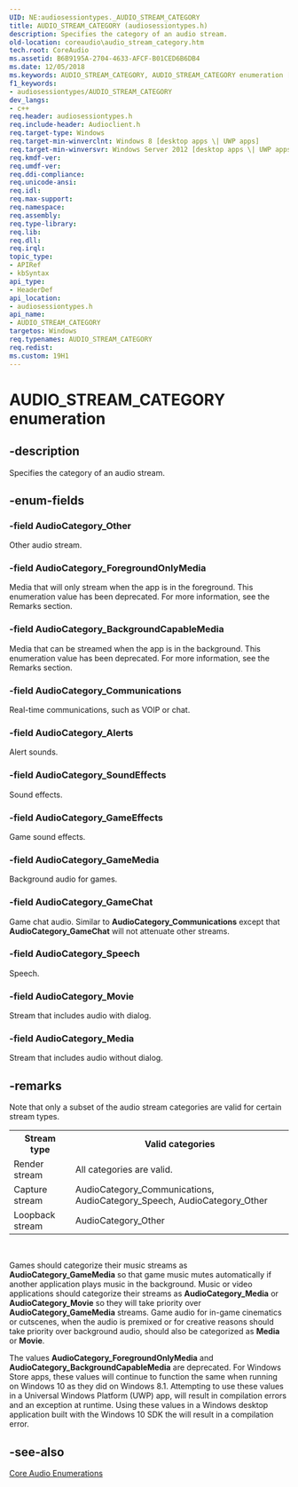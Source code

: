 ```yaml
---
UID: NE:audiosessiontypes._AUDIO_STREAM_CATEGORY
title: AUDIO_STREAM_CATEGORY (audiosessiontypes.h)
description: Specifies the category of an audio stream.
old-location: coreaudio\audio_stream_category.htm
tech.root: CoreAudio
ms.assetid: B6B9195A-2704-4633-AFCF-B01CED6B6DB4
ms.date: 12/05/2018
ms.keywords: AUDIO_STREAM_CATEGORY, AUDIO_STREAM_CATEGORY enumeration [Core Audio], AudioCategory_Alerts, AudioCategory_BackgroundCapableMedia, AudioCategory_Communications, AudioCategory_ForegroundOnlyMedia, AudioCategory_GameChat, AudioCategory_GameEffects, AudioCategory_GameMedia, AudioCategory_Media, AudioCategory_Movie, AudioCategory_Other, AudioCategory_SoundEffects, AudioCategory_Speech, audiosessiontypes/AUDIO_STREAM_CATEGORY, audiosessiontypes/AudioCategory_Alerts, audiosessiontypes/AudioCategory_BackgroundCapableMedia, audiosessiontypes/AudioCategory_Communications, audiosessiontypes/AudioCategory_ForegroundOnlyMedia, audiosessiontypes/AudioCategory_GameChat, audiosessiontypes/AudioCategory_GameEffects, audiosessiontypes/AudioCategory_GameMedia, audiosessiontypes/AudioCategory_Media, audiosessiontypes/AudioCategory_Movie, audiosessiontypes/AudioCategory_Other, audiosessiontypes/AudioCategory_SoundEffects, audiosessiontypes/AudioCategory_Speech, coreaudio.audio_stream_category
f1_keywords:
- audiosessiontypes/AUDIO_STREAM_CATEGORY
dev_langs:
- c++
req.header: audiosessiontypes.h
req.include-header: Audioclient.h
req.target-type: Windows
req.target-min-winverclnt: Windows 8 [desktop apps \| UWP apps]
req.target-min-winversvr: Windows Server 2012 [desktop apps \| UWP apps]
req.kmdf-ver: 
req.umdf-ver: 
req.ddi-compliance: 
req.unicode-ansi: 
req.idl: 
req.max-support: 
req.namespace: 
req.assembly: 
req.type-library: 
req.lib: 
req.dll: 
req.irql: 
topic_type:
- APIRef
- kbSyntax
api_type:
- HeaderDef
api_location:
- audiosessiontypes.h
api_name:
- AUDIO_STREAM_CATEGORY
targetos: Windows
req.typenames: AUDIO_STREAM_CATEGORY
req.redist: 
ms.custom: 19H1
---
```


# AUDIO_STREAM_CATEGORY enumeration


## -description


Specifies the category of an audio stream.


## -enum-fields




### -field AudioCategory_Other

Other audio stream.


### -field AudioCategory_ForegroundOnlyMedia

Media that will only stream when the app is in the foreground. This enumeration value has been deprecated. For more information, see the Remarks section.


### -field AudioCategory_BackgroundCapableMedia

Media that can be streamed when the app is in the background. This enumeration value has been deprecated. For more information, see the Remarks section.


### -field AudioCategory_Communications

Real-time communications, such as VOIP or chat.


### -field AudioCategory_Alerts

Alert sounds.


### -field AudioCategory_SoundEffects

Sound effects.


### -field AudioCategory_GameEffects

Game sound effects.


### -field AudioCategory_GameMedia

Background audio for games.


### -field AudioCategory_GameChat

Game chat audio. Similar to <b>AudioCategory_Communications</b> except that <b>AudioCategory_GameChat</b> will not attenuate other streams.


### -field AudioCategory_Speech

Speech.


### -field AudioCategory_Movie

Stream that includes audio with dialog.


### -field AudioCategory_Media

Stream that includes audio without dialog.


## -remarks



Note that only a subset of the audio stream categories are valid for certain stream types.

<table>
<tr>
<th>Stream type</th>
<th>Valid categories</th>
</tr>
<tr>
<td>Render stream</td>
<td>All categories are valid.</td>
</tr>
<tr>
<td>Capture stream</td>
<td>AudioCategory_Communications, AudioCategory_Speech, AudioCategory_Other</td>
</tr>
<tr>
<td>Loopback stream</td>
<td>AudioCategory_Other</td>
</tr>
</table>
 

Games should categorize their music streams as <b>AudioCategory_GameMedia</b> so that game music mutes automatically if another application plays music in the background. Music or video applications should categorize their streams as <b>AudioCategory_Media</b> or <b>AudioCategory_Movie</b> so they will take priority over <b>AudioCategory_GameMedia</b> streams. Game audio for in-game cinematics or cutscenes, when the audio is premixed or for creative reasons should take priority over background audio, should also be categorized as <b>Media</b> or <b>Movie</b>.

The values <b>AudioCategory_ForegroundOnlyMedia</b> and <b>AudioCategory_BackgroundCapableMedia</b> are deprecated. For Windows Store apps, these values will continue to function the same when running on Windows 10 as they did on Windows 8.1. Attempting to use these values in a Universal Windows Platform (UWP) app, will result in compilation errors and an exception at runtime. Using these values in a Windows desktop application built with the Windows 10   SDK the  will result in a compilation error.




## -see-also




<a href="https://docs.microsoft.com/windows/desktop/CoreAudio/core-audio-enumerations">Core Audio Enumerations</a>
 

 

